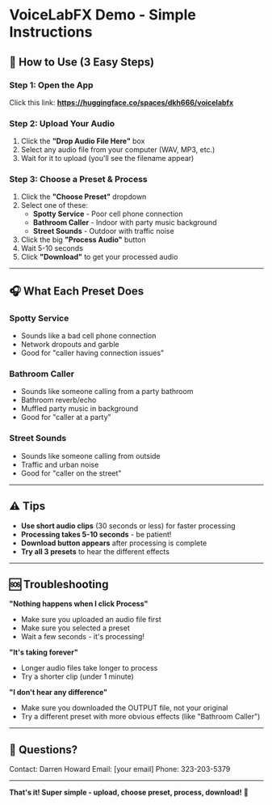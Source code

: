 # VoiceLabFX Demo - Simple Instructions

## 🎯 How to Use (3 Easy Steps)

### Step 1: Open the App
Click this link: **https://huggingface.co/spaces/dkh666/voicelabfx**

### Step 2: Upload Your Audio
1. Click the **"Drop Audio File Here"** box
2. Select any audio file from your computer (WAV, MP3, etc.)
3. Wait for it to upload (you'll see the filename appear)

### Step 3: Choose a Preset & Process
1. Click the **"Choose Preset"** dropdown
2. Select one of these:
   - **Spotty Service** - Poor cell phone connection
   - **Bathroom Caller** - Indoor with party music background
   - **Street Sounds** - Outdoor with traffic noise
3. Click the big **"Process Audio"** button
4. Wait 5-10 seconds
5. Click **"Download"** to get your processed audio

---

## 🎧 What Each Preset Does

### Spotty Service
- Sounds like a bad cell phone connection
- Network dropouts and garble
- Good for "caller having connection issues"

### Bathroom Caller
- Sounds like someone calling from a party bathroom
- Bathroom reverb/echo
- Muffled party music in background
- Good for "caller at a party"

### Street Sounds
- Sounds like someone calling from outside
- Traffic and urban noise
- Good for "caller on the street"

---

## ⚠️ Tips

- **Use short audio clips** (30 seconds or less) for faster processing
- **Processing takes 5-10 seconds** - be patient!
- **Download button appears** after processing is complete
- **Try all 3 presets** to hear the different effects

---

## 🆘 Troubleshooting

**"Nothing happens when I click Process"**
- Make sure you uploaded an audio file first
- Make sure you selected a preset
- Wait a few seconds - it's processing!

**"It's taking forever"**
- Longer audio files take longer to process
- Try a shorter clip (under 1 minute)

**"I don't hear any difference"**
- Make sure you downloaded the OUTPUT file, not your original
- Try a different preset with more obvious effects (like "Bathroom Caller")

---

## 📧 Questions?

Contact: Darren Howard
Email: [your email]
Phone: 323-203-5379

---

**That's it! Super simple - upload, choose preset, process, download!** 🎉

